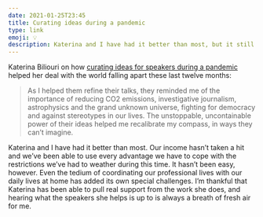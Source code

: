 ```yaml
---
date: 2021-01-25T23:45
title: Curating ideas during a pandemic
type: link
emoji: 💡
description: Katerina and I have had it better than most, but it still takes a lot to hold it together during this pandemic.
---
```


Katerina Biliouri on how [curating ideas for speakers during a pandemic][link] helped her deal with the world falling apart these last twelve months:

> As I helped them refine their talks, they reminded me of the importance of reducing CO2 emissions, investigative journalism, astrophysics and the grand unknown universe, fighting for democracy and against stereotypes in our lives. The unstoppable, uncontainable power of their ideas helped me recalibrate my compass, in ways they can’t imagine.

Katerina and I have had it better than most. Our income hasn’t taken a hit and we’ve been able to use every advantage we have to cope with the restrictions we’ve had to weather during this time. It hasn’t been easy, however. Even the tedium of coordinating our professional lives with our daily lives at home has added its own special challenges. I’m thankful that Katerina has been able to pull real support from the work she does, and hearing what the speakers she helps is up to is always a breath of fresh air for me.

[link]: https://biliouri.medium.com/curating-ideas-during-a-pandemic-62e0519501c4

